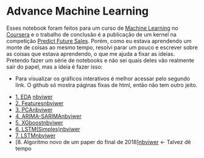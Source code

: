# Advance Machine Learning

   Esses notebook foram feitos para um curso de [Machine Learning][adv] no [Coursera][coursera]
e o trabalho de conclusão é a publicação de um kernel na competição [Predict Future Sales][comp].
Porém, como eu estava aprendendo um monte de coisas ao mesmo tempo, resolvi parar um pouco e escrever
sobre as coisas que estava aprendendo, o que me ajuda a fixar as ideias. Pretendo fazer um série
de notebooks e não sei quais deles vão realmente sair do papel, mas a ideia é fazer isso:
    
 * Para visualizar os gráficos interativos é melhor acessar pelo segundo link. O github
 só mostra páginas fixas de html, então não tem outro jeito.
    
 - [1. EDA](1.%20EDA.ipynb) [nbviwer][1.]
 - [2. Features](2.%20Criando%20as%20features.ipynb)[nbviwer][2.]
 - [3. PCA](3.%20PCA.ipynb)[nbviwer][3.]
 - [4. ARIMA-SARIMA](4.%20ARIMA%20-%20SARIMA.ipynb)[nbviwer][4.]
 - [5. XGboost](5.%20XGboost.ipynb)[nbviwer][5.]
 - [6. LSTM(Simples)](6.%20LSTM%20(Simples).ipynb)[nbviwer][6.]
 - [7. LSTM](7.%20LSTM%20(Features).ipynb)[nbviwer][7.]
 - [8. Algoritmo novo de um paper do final de 2018][nbviwer][8.] <- Talvez dê tempo

[adv]: https://www.coursera.org/specializations/aml
[coursera]: https://www.coursera.org/
[comp]: https://www.kaggle.com/c/competitive-data-science-predict-future-sales#evaluation
[1.]: https://github.com/RGivisiez/Adv_ML/blob/to_be_published/1.%20EDA.ipynb
[2.]: https://github.com/RGivisiez/Adv_ML/blob/to_be_published/2.%20Criando%20as%20features.ipynb
[3.]: https://github.com/RGivisiez/Adv_ML/blob/to_be_published/3.%20PCA.ipynb
[4.]: https://github.com/RGivisiez/Adv_ML/blob/to_be_published/4.%20ARIMA%20-%20SARIMA.ipynb
[5.]: https://github.com/RGivisiez/Adv_ML/blob/to_be_published/5.%20XGboost.ipynb
[6.]: https://github.com/RGivisiez/Adv_ML/blob/to_be_published/6.%20LSTM%20(Simples).ipynb
[7.]: https://github.com/RGivisiez/Adv_ML/blob/to_be_published/7.%20LSTM%20(Features).ipynb
[8.]: https://github.com/RGivisiez/Adv_ML/blob/to_be_published/1